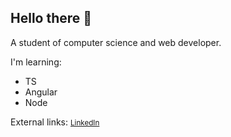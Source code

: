 ## Hello there 👊 

A student of computer science and web developer.

I'm learning:
- TS
- Angular
- Node

External links:
 <small>[LinkedIn](https://www.linkedin.com/in/pedro-mesquita-maia-5381a320a/)</small>
